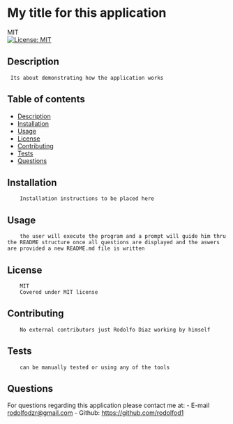 
# My title for this application 
MIT<br>[![License: MIT](https://img.shields.io/badge/License-MIT-yellow.svg)](https://opensource.org/licenses/MIT)
## Description 
     Its about demonstrating how the application works 
## Table of contents
* [Description](#description)
* [Installation](#installation)
* [Usage](#usage)
* [License](#license)
* [Contributing](#contributing)
* [Tests](#tests)
* [Questions](#questions)

## Installation
        Installation instructions to be placed here
## Usage 
        the user will execute the program and a prompt will guide him thru the README structure once all questions are displayed and the aswers are provided a new README.md file is written 
## License
        MIT
        Covered under MIT license 
## Contributing
        No external contributors just Rodolfo Diaz working by himself 
## Tests
        can be manually tested or using any of the tools
## Questions
For questions regarding this application please contact me at:
    - E-mail rodolfodzr@gmail.com
    - Github:
    <https://github.com/rodolfod1>

    